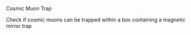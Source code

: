 Cosmic Muon Trap

Check if cosmic muons can be trapped within a box containing a magnetic mirror trap

